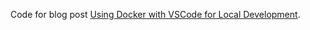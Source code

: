 Code for blog post [Using Docker with VSCode for Local Development](https://cookiehoodie.github.io/blog/tech/docker-vscode-development/).
